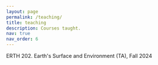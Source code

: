 ```yaml
---
layout: page
permalink: /teaching/
title: teaching
description: Courses taught.
nav: true
nav_order: 6
---
```


ERTH 202. Earth's Surface and Environment (TA), Fall 2024
